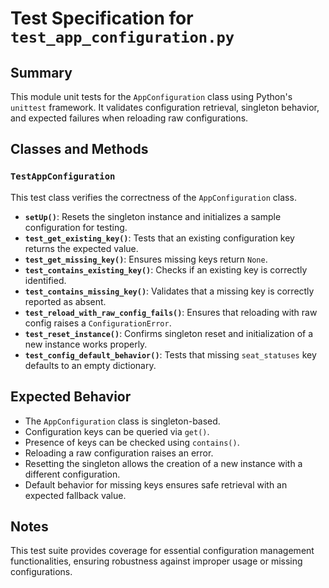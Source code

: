 # Test Specification for `test_app_configuration.py`

## Summary
This module unit tests for the `AppConfiguration` class using Python's `unittest` framework. It validates configuration retrieval, singleton behavior, and expected failures when reloading raw configurations.

## Classes and Methods

### `TestAppConfiguration`
This test class verifies the correctness of the `AppConfiguration` class.

- **`setUp()`**: Resets the singleton instance and initializes a sample configuration for testing.
- **`test_get_existing_key()`**: Tests that an existing configuration key returns the expected value.
- **`test_get_missing_key()`**: Ensures missing keys return `None`.
- **`test_contains_existing_key()`**: Checks if an existing key is correctly identified.
- **`test_contains_missing_key()`**: Validates that a missing key is correctly reported as absent.
- **`test_reload_with_raw_config_fails()`**: Ensures that reloading with raw config raises a `ConfigurationError`.
- **`test_reset_instance()`**: Confirms singleton reset and initialization of a new instance works properly.
- **`test_config_default_behavior()`**: Tests that missing `seat_statuses` key defaults to an empty dictionary.

## Expected Behavior
- The `AppConfiguration` class is singleton-based.
- Configuration keys can be queried via `get()`.
- Presence of keys can be checked using `contains()`.
- Reloading a raw configuration raises an error.
- Resetting the singleton allows the creation of a new instance with a different configuration.
- Default behavior for missing keys ensures safe retrieval with an expected fallback value.

## Notes
This test suite provides coverage for essential configuration management functionalities, ensuring robustness against improper usage or missing configurations.
